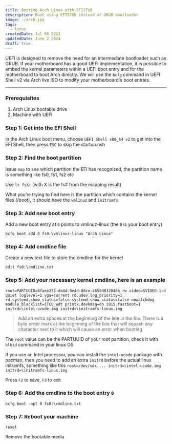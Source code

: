 ```yaml
---
title: Booting Arch Linux with EFISTUB
description: Boot using EFISTUB instead of GRUB bootloader
image: ./arch.jpg
tags:
  - linux
createdDate: Jul 08 2022
updatedDate: June 2 2024
draft: true
---
```


UEFI is designed to remove the need for an intermediate bootloader such as GRUB. If your motherboard has a good UEFI implementation, it is possible to embed the kernel parameters within a UEFI boot entry and for the motherboard to boot Arch directly. We will use the `bcfg` command in UEFI Shell v2 via Arch live ISO to modify your motherboard's boot entries.

---

### Prerequisites

1. Arch Linux bootable drive
2. Machine with UEFI

### Step 1: Get into the EFI Shell

In the Arch Linux boot menu, choose `UEFI Shell x86_64 v2` to get into the EFI Shell, then press `ESC` to skip the startup.nsh

### Step 2: Find the boot partition

Issue `map` to see which partition the EFI has recognized, the partition name is something like fs0, fs1, fs2 etc

Use `ls fsX:` (with X is the fs# from the mapping result)

What you’re trying to find here is the partition which contains the kernel files (/boot), it should have the `vmlinuz` and `initramfs`

### Step 3: Add new boot entry

Add a new boot entry at `0` points to vmlinuz-linux (the `0` is your boot entry)

```
bcfg boot add 0 fs0:\vmlinuz-linux "Arch Linux"
```

### Step 4: Add cmdline file

Create a new text file to store the cmdline for the kernel

```
edit fs0:\cmdline.txt
```

### Step 5: Add your necessary kernel cmdline, here is an example

```
root=PARTUUID=0faee253-da44-9e4d-88ce-4658d8320486 rw video=SVIDEO-1:d quiet loglevel=1 vga=current rd.udev.log_priority=1 rd.systemd.show_status=false systemd.show_status=false nowatchdog module_blacklist=iTCO_wdt printk.devkmsg=on i915.fastboot=1 initrd=\intel-ucode.img initrd=\initramfs-linux.img
```

> Add an extra spaces at the beginning of the line in the file. There is a byte order mark at the beginning of the line that will squash any character next to it which will cause an error when booting.

The `root` value can be the PARTUUID of your root partition, check it with `blkid` command in your linux OS

If you use an Intel processor, you can install the `intel-ucode` package with pacman, then you need to add an extra `initrd` before the actual linux initramfs, something like this `root=/dev/sdx ... initrd=\intel-ucode.img initrd=\initramfs-linux.img`

Press `F2` to save, `F3` to exit

### Step 6: Add the cmdline to the boot entry `0`

```
bcfg boot -opt 0 fs0:\cmdline.txt
```

### Step 7: Reboot your machine

```
reset
```

Remove the bootable media
